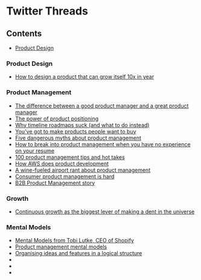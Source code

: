 # Twitter Threads 

## Contents 
* [Product Design](#product-design)


### Product Design
* [How to design a product that can grow itself 10x in year](https://twitter.com/mikaelcho/status/1270743622619717632)


### Product Management 
* [The difference between a good product manager and a great product manager](https://twitter.com/shreyas/status/1249039638829793280)
* [The power of product positioning](https://twitter.com/aprildunford/status/1128352777367953409)
* [Why timeline roadmaps suck (and what to do instead)](https://twitter.com/simplybastow/status/1168531672335343616)
* [You've got to make products people want to buy](https://twitter.com/mcclure111/status/1196557401710837762)
* [Five dangerous myths about product management](https://twitter.com/noah_weiss/status/999311514556284928)
* [How to break into product management when you have no experience on your resume](https://twitter.com/sriramk/status/1249860579994435585)
* [100 product management tips and hot takes ](https://twitter.com/Evanish/status/1212767967370448898)
* [How AWS does product development](https://twitter.com/samnewman/status/1202245828649332736)
* [A wine-fueled airport rant about product management](https://twitter.com/lissijean/status/1129537047105032194)
* [Consumer product management is hard ](https://twitter.com/shreyas/status/1271240038399918080)
* [B2B Product Management story](https://twitter.com/shreyas/status/1263890579701657601)

### Growth
* [Continuous growth as the biggest lever of making a dent in the universe](https://twitter.com/rachit_21/status/1268512620224458752)


### Mental Models 
* [Mental Models from Tobi Lutke, CEO of Shopify ](https://twitter.com/george__mack/status/1262509016992960512)
* [Product management mental models ](https://twitter.com/redman/status/1230163391433625601)
* [Organising ideas and features in a logical structure](https://twitter.com/madhurchadha/status/1253027606745751553)
* []()
* []()
* []()


